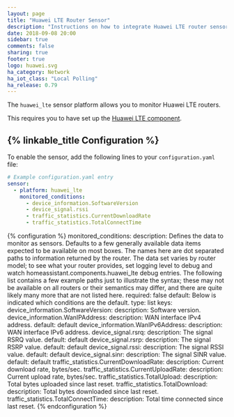 ```yaml
---
layout: page
title: "Huawei LTE Router Sensor"
description: "Instructions on how to integrate Huawei LTE router sensors into Home Assistant."
date: 2018-09-08 20:00
sidebar: true
comments: false
sharing: true
footer: true
logo: huawei.svg
ha_category: Network
ha_iot_class: "Local Polling"
ha_release: 0.79
---
```


The `huawei_lte` sensor platform allows you to monitor Huawei LTE routers.

This requires you to have set up the [Huawei LTE component](/components/huawei_lte/).

## {% linkable_title Configuration %}

To enable the sensor, add the following lines to your
`configuration.yaml` file:

```yaml
# Example configuration.yaml entry
sensor:
  - platform: huawei_lte
    monitored_conditions:
      - device_information.SoftwareVersion
      - device_signal.rssi
      - traffic_statistics.CurrentDownloadRate
      - traffic_statistics.TotalConnectTime
```

{% configuration %}
monitored_conditions:
  description: Defines the data to monitor as sensors. Defaults to a few generally available data items expected to be available on most boxes. The names here are dot separated paths to information returned by the router. The data set varies by router model; to see what your router provides, set logging level to debug and watch homeassistant.components.huawei_lte debug entries. The following list contains a few example paths just to illustrate the syntax; these may not be available on all routers or their semantics may differ, and there are quite likely many more that are not listed here.
  required: false
  default: Below is indicated which conditions are the default.
  type: list
  keys:
    device_information.SoftwareVersion:
      description: Software version.
    device_information.WanIPAddress:
      description: WAN interface IPv4 address.
      default: default
    device_information.WanIPv6Address:
      description: WAN interface IPv6 address.
    device_signal.rsrq:
      description: The signal RSRQ value.
      default: default
    device_signal.rsrp:
      description: The signal RSRP value.
      default: default
    device_signal.rssi:
      description: The signal RSSI value.
      default: default
    device_signal.sinr:
      description: The signal SINR value.
      default: default
    traffic_statistics.CurrentDownloadRate:
      description: Current download rate, bytes/sec.
    traffic_statistics.CurrentUploadRate:
      description: Current upload rate, bytes/sec.
    traffic_statistics.TotalUpload:
      description: Total bytes uploaded since last reset.
    traffic_statistics.TotalDownload:
      description: Total bytes downloaded since last reset.
    traffic_statistics.TotalConnectTime:
      description: Total time connected since last reset.
{% endconfiguration %}
